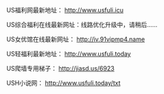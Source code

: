 US福利网最新地址：
http://www.usfuli.icu

US综合福利在线最新网址：线路优化升级中，请稍后......

US女优馆在线最新网址：
http://iv.91vipmp4.name

US轻福利最新地址：
http://www.usfuli.today

US爬墙专用梯子：
http://jiasd.us/6923

USH小说网：
http://www.usfuli.today/txt
